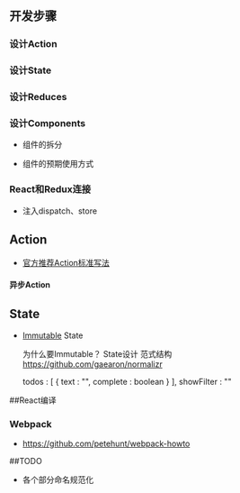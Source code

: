 
## 开发步骤

### 设计Action
### 设计State



### 设计Reduces
### 设计Components

* 组件的拆分
* 组件的预期使用方式

    <!--Todo Demo-->
    <App>
        <AddTodo onAddTodoClick={handleAddTodoClick}/>
        <TodoList todos={this.state.todos} onTodoListClick={handleTodoListClick}/>
        <TodoFooter onTodoFooterClick={handleTodoFooterClick}/>
    </App>

### React和Redux连接

* 注入dispatch、store

## Action

* [官方推荐Action标准写法](https://github.com/acdlite/flux-standard-action)

#### 异步Action


## State

* [Immutable](https://facebook.github.io/immutable-js/) State

    为什么要Immutable？
    State设计 范式结构 https://github.com/gaearon/normalizr

    todos : [
        {
            text : "",
            complete : boolean
        }
    ],
    showFilter : ""

##React编译

### Webpack

* https://github.com/petehunt/webpack-howto


##TODO

* 各个部分命名规范化
